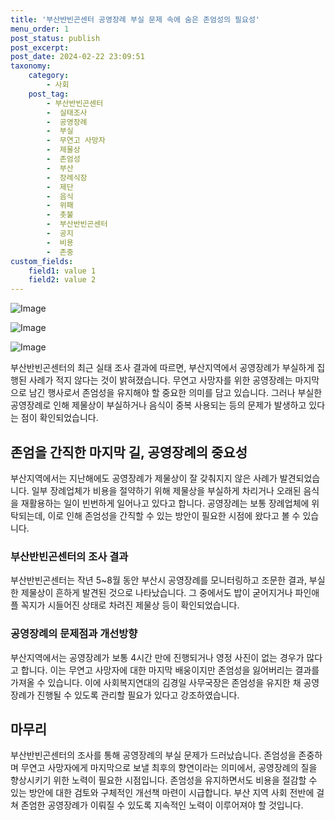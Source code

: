 ```yaml
---
title: '부산반빈곤센터 공영장례 부실 문제 속에 숨은 존엄성의 필요성'
menu_order: 1
post_status: publish
post_excerpt: 
post_date: 2024-02-22 23:09:51
taxonomy:
    category:
        - 사회
    post_tag:
        - 부산반빈곤센터
        -  실태조사
        -  공영장례
        -  부실
        -  무연고 사망자
        -  제물상
        -  존엄성
        -  부산
        -  장례식장
        -  제단
        -  음식
        -  위패
        -  촛불
        -  부산반빈곤센터
        -  공지
        -  비용
        -  존중
custom_fields:
    field1: value 1
    field2: value 2
---
```


![Image](https://imgnews.pstatic.net/image/082/2024/02/21/0001256733_001_20240221201101172.jpg?type=w647)

![Image](https://imgnews.pstatic.net/image/082/2024/02/21/0001256733_002_20240221201101237.jpg?type=w647)

![Image](https://imgnews.pstatic.net/image/082/2024/02/21/0001256733_003_20240221201101290.png?type=w647)

부산반빈곤센터의 최근 실태 조사 결과에 따르면, 부산지역에서 공영장례가 부실하게 집행된 사례가 적지 않다는 것이 밝혀졌습니다. 무연고 사망자를 위한 공영장례는 마지막으로 남긴 행사로서 존엄성을 유지해야 할 중요한 의미를 담고 있습니다. 그러나 부실한 공영장례로 인해 제물상이 부실하거나 음식이 중복 사용되는 등의 문제가 발생하고 있다는 점이 확인되었습니다.
## 존엄을 간직한 마지막 길, 공영장례의 중요성
부산지역에서는 지난해에도 공영장례가 제물상이 잘 갖춰지지 않은 사례가 발견되었습니다. 일부 장례업체가 비용을 절약하기 위해 제물상을 부실하게 차리거나 오래된 음식을 재활용하는 일이 빈번하게 일어나고 있다고 합니다. 공영장례는 보통 장례업체에 위탁되는데, 이로 인해 존엄성을 간직할 수 있는 방안이 필요한 시점에 왔다고 볼 수 있습니다.
### 부산반빈곤센터의 조사 결과
부산반빈곤센터는 작년 5~8월 동안 부산시 공영장례를 모니터링하고 조문한 결과, 부실한 제물상이 흔하게 발견된 것으로 나타났습니다. 그 중에서도 밥이 굳어지거나 파인애플 꼭지가 시들어진 상태로 차려진 제물상 등이 확인되었습니다.
### 공영장례의 문제점과 개선방향
부산지역에서는 공영장례가 보통 4시간 만에 진행되거나 영정 사진이 없는 경우가 많다고 합니다. 이는 무연고 사망자에 대한 마지막 배웅이지만 존엄성을 잃어버리는 결과를 가져올 수 있습니다. 이에 사회복지연대의 김경일 사무국장은 존엄성을 유지한 채 공영장례가 진행될 수 있도록 관리할 필요가 있다고 강조하였습니다.
## 마무리
부산반빈곤센터의 조사를 통해 공영장례의 부실 문제가 드러났습니다. 존엄성을 존중하며 무연고 사망자에게 마지막으로 보낼 최후의 향연이라는 의미에서, 공영장례의 질을 향상시키기 위한 노력이 필요한 시점입니다. 존엄성을 유지하면서도 비용을 절감할 수 있는 방안에 대한 검토와 구체적인 개선책 마련이 시급합니다. 부산 지역 사회 전반에 걸쳐 존엄한 공영장례가 이뤄질 수 있도록 지속적인 노력이 이루어져야 할 것입니다.
